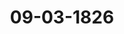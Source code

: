 ---  
schema: default  
title: 09-03-1826  
organization: Team Charlie  
notes: "<p>Description</p><p>Sechste Sitzung.

Geschehen, Frankfurt den 9. März 1826.

In Gegenwart

aller in der fünften Sitzung Anwesendeu.

Wieder hinzugekommen war:

von Seiten der freien Städte: der zur Stimmführung für die freien Städte von

dem Herrn Gesandten der freien Stadt Bremen substituirte Herr Gesandte Gries.</p><p>§.28</p><p>Ergänzung der Elbeschifffahrts=Acte vom Jahre 1821.

(5. Sitz. §. 49 v. J. 1822.)

Der Kaiserlich=Königliche präsidirende Herr Gesandte, Freiherr von

Münch=Bellinghausen. Die Kaiserlich=Königliche Präsidialgesandtschaft hat in der

5. Bundestagssitzung vom 7. Febr. 1822 den hohen Bundestag von der am 23. Juni 1821

zu Dresden abgeschlossenen Elbeschifffahrts=Acte, welche mit 1. März 1822 in Kraft getre=

ten ist, in Kenntniß gesetzt.

Der 30. Artikel dieses Vertrags enthält die Bestimmung, daß sich von Zeit zu Zeit

aus Bevollmächtigten der Elbeuferstaaten eine Revisionscommission versammeln solle, deren

Zweck seyn werde, sich von der vollständigen Beobachtung der Elbeacte zu überzeugen,

Abstellung von Beschwerden zu veranlassen, auch Veranstaltungen und Maaßregeln zu be=

rathen, welche, nach neuerer Erfahrung, Handel und Schifffahrt auf der Elbe noch mehr

erleichtern könnten.

In diesem Sinne hat sich im Jahre 1824 die erste Revisionscommission in Ham=

burg versammelt, sich über mehrere ergänzende Bestimmungen zur Elbeacte vereinigt,

und die übereingekommenen Puncte in ein von sämmtlichen Bevollmächtigten am 18. Sep

tember 1824 unterzeichnetes Schlußprotokoll zusammengefaßt.

Da diese Uebereinkunft nicht nur die Ratification sämmtlicher Elbeuferstaaten erhalten,

sondern auch die Auswechselung und rücksichtlich Depositirung der Ratificationen in

das, allen Elbeuferstaaten gemeinsame, bei der K. K. geheimen Hof= und Staats=Canzleibefindliche Archiv statt gefunden hat, auch die Uebereinkunft selbst bereits auf dem ganzen

Elbestrom in Wirksamkeit getreten ist, so hat die K. K. Präsidialgesandtschaft von ihrem

allerhöchsten Hofe den Auftrag erhalten, diese Nachtragsacte zur Kenntniß der hohen Bun=

desversammlung zu bringen.

Das erwähnte Schlußprotokoll der Revisionscommission zu Hamburg vom 18. Sep

tember 1824, sammt dessen fünf Anlagen A— E, wurde sub Ziffer 13 hier angefügt und

hierauf

beschlossen:

dasselbe in dem Bundesarchive zu hinterlegen.</p><p>§.29</p><p>Sammlung der in den Deutschen Bundesstaaten geltenden Gesetze.

(13. Sitz. §. 88 v. J. 1823.)

Ebenderselbe übergiebt die Fortsetzung der Sammlung der von Seiner itzt regie

renden Majestät dem Kaiser von Oesterreich erlassenen Gesetze und Verordnungen im poli=

tischen und Cameralfache.

Dieselbe wurde in die Bibliothek der hohen Bundesversammlung abgegeben.</p><p>§.30</p><p>Uebereinkunft zwischen Seiner Durchlaucht dem Herzoge von Olden

burg und dem Herrn Grafen von Bentinck, über die staatsrechtli

chen Verhältnisse der Herschaft Kniphausen — und Garantie der

selben von Seiten des Durchlauchtigsten Deutschen Bundes.

(5. Sitz. §. 24 d. J.)

Der Königlich=Sächsische Herr Gesandte von Carlowiz erstattet Na=

mens der Commission Vortrag über die Eingabe des Herrn Generalmajors Grafen von

Bentinck, zur Sicherstellung seiner agnatischen Rechte an die Herrschaft Kniphausen (Zahl

27 d. J.), und trägt in einem motivirten Gutachten dahin an:

daß in dem Bundestagsbeschlusse, wodurch für den Bund die Uebernahme der Ga

rantie jenes Vertrags erklärt wird, ausdrücklich ausgesprochen werde, daß selbiges

salvo jure cujusvis tertii geschehe.

Präsidium erinnerte der hohen Versammlung, daß es ohnehin heute den Entwurf

Beschlusses wegen Uebernahme der Garantie vorlegen werde, daß aber der Herzoglich=Ol=

denburgische Herr Gesandte noch vorher eine Erklärung abzugeben gesonnen sey.Oldenburg, Anhalt und Schwarzburg für Oldenburg. Die in der 2.

dießjährigen Bundestagssitzung zu Protokoll gegebene Königlich-Sächsische Abstimmung,

betreffend das Uebereinkommen wegen der staatsrechtlichen Verhältnisse der Herrschaft

Kniphausen und Garantie desselben von Seiten des Durchlauchtigsten Deutschen Bundes,

veranlaßt die Gesandtschaft, über diesen Gegenstand Folgendes schließlich zu äussern:

Oldenburg hat die Schwierigkeiten, welche in Folge des Abkommens wegen Kniphau

sen entstehen könnten, nie verkannt. Man ist aber diesseits überzeugt, daß dieselben nur

Oldenburg und nie den Durchlauchtigsten Bund, wenn die nachgesuchte Garantie bewilligt

wird, treffen können. Nach demjenigen, was in ähnlichen Fällen von dieser hohen Ver=

sammlung beobachtet ist, glaubt man nicht auf den Inhalt gedachter Convention näher

eingehen zu müssen, sondern sich auf die Erklärung beschränken zu können, daß, da die

bloß mittelbare Verbindung der Herrschaft Kniphausen mit dem Bunde in dem Abkom=

men klar ausgesprochen ist, Seine Herzogliche Durchlaucht die Herrschaft Kniphausen in

allen Verhältnissen zum Durchlauchtigsten Bunde vertreten und auch in derselben die Beob=

achtung der allgemeinen Bundesbeschlüsse bewirken werden; wie denn Höchstdieselben Sich

auch zur Erfüllung aller Verbindlichkeiten, welche in Ansehung der Herrschaft Kniphausen

dem Oldenburgischen Matrikularanschlage hinzugehen können, gegen den Bund allein und

unmittelbar verbindlich machen. Hiernach dürfte denn auch kein Grund vorhanden seyn

dem die nachgesuchte Garantie verwilligenden Beschlusse Verwahrungen und Erläuterungen

hinzuzufügen, von welchen zu besorgen wäre, daß sie die Kraft dieser Garantie schwä

chen und ihre Anwendung in vorkommenden Fällen erschweren würden.

Präsidium. Da durch diese Erklärung allen jenen Wünschen zuvorkommend be

gegnet werde, welche in mehreren Abstimmungen der verehrlichen Gesandtschaften im Jnte=

resse der Bundesverfassung geäussert worden seyen, so glaube Präsidium, daß dieser Gegen=

stand nunmehr zur Beschlußfassung reif sey.

Der Entwurf wurde sonach verlesen und nachdem sich sämmtliche Gesandt=

schaften damit vereinigten, zum wirklichen Beschluß erhoben.

Beschluß.

1) Der Deutsche Bund übernimmt die Garantie des am 8. Juni 1825 zwischen Seiner

Durchlaucht dem Herzoge von Oldenburg und dem Herrn Grafen von Bentinck wegen

der staatsrechtlichen Verhältnisse der Herrschaft Kniphausen unter Vermittlung der Höfe

von St. Petersburg, Wien und Berlin abgeschlossenen und demnächst ratificirten Ueberein=

kommens, mit der durch den IX. Art. desselben bezeichneten Wirkung, in diesem ganz eigenen

und besondern Falle, um so bereitwilliger, als dadurch weder das unmittelbare und allei=nige Verhältniß Seiner Durchlaucht des Herzogs von Oldenburg zum Bunde eine Aende

rung erleidet, noch auch durch die Uebernahme dieser Garantie dem wohlbegründeten Rechte

dritter Personen Eintrag geschehen soll.

2) Dem Herrn Generalmajor Grafen von Bentinck wäre in Erwiederung auf sein Ge=

such um Sicherstellung seiner agnatischen Rechte an die Herrschaft Kniphausen, von diesem

Beschlusse Mittheilung zu machen.</p><p>§.31</p><p>Forderungen an die ehemalige Reichsoperations=Casse.

(22. Sitz. §. 91 v. J. 1825.)

Präsidium macht die Anzeige, daß die zur Liquidation der Reichsoperationscasse

Forderungen ernannten Commissarien von Oesterreich, Preussen und Baiern hier einge=

troffen sind, und verbindet damit den Antrag, die für diese Angelegenheit bestehende Bun=

destags=Commission zu ergänzen, nachdem solche durch den Austritt des vorigen Königlich=

Baierischen Bundestagsgesandten unvollständig geworden sey.

Die Wahl ist dem gemäß alsbald vorgenommen worden und auf den itzigen

Herrn Gesandten von Baiern

ausgefallen.</p><p>§.32</p><p>Gesuch des J. G. Roell, ehemaligen ersten Rathsconsulenten und Syn

dicus der vormaligen Reichsstadt Gmünd, reichsschlußmäsige Pen

sion und Entschädigung betreffend.

Der Großherzoglich= und Herzoglich=Sächsische Herr Gesandte,

Graf von Beust, erstattet, im Namen der Reclamations=Commission, Vortrag

über Zahl 22 des dießjährigen Eingaben=Protokolls, was ein von mehreren Anlagen be

gleitetes Schreiben Joh. Georg Roell's, ehemals ersten Rathsconsulenten und Syndicus der

jetzt Königlich=Würtembergischen Stadt Gmünd zu der Zeit sey, wo sie noch freie Reichs

stadt gewesen wäre. Der Herr Referent trägt den Jnhalt jener Schrift umständlich vor,

nach welcher Reclamant, bei der durch den Reichsdeputations=Hauptschluß vom 25. Febr.

1803 mit der freien Reichsstadt Gmünd vorgegangenen Veränderung, in Ansehung seiner

Pensionirung oder Anstellung dem 59. Art. jenes Reichsgesetzes nicht gemäß behandelt

worden, während eines Cassenamtes, was man ihm aufgebürdet und wozu er die Fähig=

keit nicht besessen habe, unverschuldet in einen Vorproceß, Untersuchung und Strafe

verfallen, und nun, zum Theil auch durch rückwirkend auf ihn angewendete Ge=

setze, dienst= und pensionslos sey u. s. w., erwähnt des Breitern, was, in thatsächlicherund rechtlicher Hinsicht, von dem Suchenden zur Unterstützung seines Anliegens angeführt

worden, und endlich dieses letztere selbst, was wörtlich dahin gerichtet sey:

hohe Versammlung wolle den Reclamanten vor allem gegen dessen widerrechtliche

peinliche Behandlung, in so weit seine Ehre gekränkt worden, restituiren und satis

faciren, sodann aber gerechtest erkennen und aussprechen: daß der Königliche Staat

Würtemberg schuldig und verbunden sey, den Reclamanten, gemäß dem Reichs=

deputations=Hauptschlusse von 1803, nach seiner pflichtmäsigen Fassion, mit 1900

Fl. von 1803 an bis daher, nebst Zinsen und Kosten vollkommen zu entschädigen

und für die Folge ihm diese jährlichen 1900 Fl. als Pensionsgehalt bis zu seinem

letzten Lebenshauche unverkürzt verabfolgen zu lassen, auch die Königliche Regie

rung zu dessen Erfolg zu vermögen.

Hierauf eröffnet der Herr Referent folgendes Gutachten:

Was zuvörderst die Zuständigkeit dieser hohen Versammlung für die Beschwerde des

ehemals Stadt=Gmündischen ersten Rathsconsulenten und Syndicus Roell anbelangt, so ist

solche an sich durch den 15. Art. der Deutschen Bundesacte, verglichen mit dem 6. und

59. des Reichsdeputations=Hauptschlusses vom 25. Februar 1803, allerdings begründet,

indem, nach dem erwähnten Artikel der Deutschen Bundesacte, von dem Durchlauchtigsten

Deutschen Bunde, unter andern, die Fortdauer der durch den Reichsdeputations=Haupt=

schluß vom 25. Februar 1803 getroffenen Verfügungen, in Betreff festgesetzter Pensionen,

garantirt worden ist. Hingegen möchte in einer andern Hinsicht Roell's Anbringen noch

nicht an hohe Bundesversammlung erwachsen und darum von derseben zurückzuweisen seyn.

Es stellen sich nämlich nach Roell's Anführen die Verhältnisse nicht so dar, um über

die im Mittel liegende Pensionsforderung desselben sofort und ohne vorhergegangene

Rechtserörterungen zu entscheiden, die über den Beruf dieser hohen Versammlung, der

nicht richterlich ist, hinaus gehen,— und man erwähnt in dieser Hinsicht, gleichsam beispiels

weise, nur die Fragen: ob nicht, durch Roell's Annahme Königlich=Würtembergischer Staats

dienste, dessen reichsdeputationshauptschlußmäsigen Pensionsansprüche eine Neuerung er=

fuhren, und ob untreue Verwaltung in solcher Art angenommener Staatsdienste den Rück=

griff auf Pensionen der in Frage stehenden Gattung verstatte, was, mindestens analogisch,

nach bekannten Rechtsgrundsätzen über die Ungültigkeit günstiger Stipulationen für den

Fall künftiger Vergehungen und ähnlicher, wohl sehr zweifelhaft seyn möchte, so daß auch

Reclamant Roell sich kaum von der Beschreitung des Rechtswegs einen für ihn ersprieß

lichen Erfolg zu versprechen haben dürfte. Da nun derselbe nicht angeführt hat, daß von

ihm wegen des reichsdeputationshauptschlußmäsigen Pensionsanspruchs, den er noch zu habenvermeint, rechtliches Gehör, durch Klage förmlich begehrt, solches ihm gesetz- oder verfas

sungswidrig verweigert und dagegen auf gesetzlichem Wege von ihm ausreichende Hülfe

nicht erlangt worden sey; so glaubt man, unter den obwaltenden Umständen, dahin antra

gen zu müssen:

daß der ehemalige Rathsconsulent und Syndicus der freien Reichsstadt Gmünd,

Roell, weil in Ansehung seines Anbringens die Voraussetzungen des 29. Art. der

Wiener Schlußacte nicht vorhanden sind, damit abzuweisen sey.

Unter ungetheilter Zustimmung zu dem Antrage, wurde

beschlossen:

daß Johann Georg Roell, weil in Ansehung seines Anbringens die Voraussetzungen

des 29. Artikels der Wiener Schlußacte nicht vorhanden sind, abgewiesen werde.</p><p>§.33</p><p>Einreichungs=Protokoll.

Die Eingaben

Num. 28, eingereicht am 2. d. M., von dem Frhrn. von Breidbach=Bürresheim

zu Biebrich, Gesuch in Betreff der Forderungen der Kurmainzer Staats

gläubiger wegen ihrer auf den Zoll Vilzbach und die Rente Lohneck zu

Mainz hypothecirten Capitalien. Mit specisischem Verzeichnisse.

Rum. 29

einger. am 8. d. M., von dem Frhrn. Carl von Dalberg zu Aschaffenburg,

erneuertes Gesuch um Zurückgabe des von Osteinischen Hofes zu Mainz

oder Anweisung einer angemessenen Entschädigung für denselben.

Num. 30, einger. am 8. dieses, von J. W. Remy dahier, wiederholte Bitte in Betreff

seiner Forderung an Preussen und Nassau, wegen Lieferungen in die Festung

Ehrenbreitstein i. J. 1794.

Num. 31, einger. am 9. dieses, von Dr. v. Wehrkamp, Anzeige in Auftrag des

P. Klippel und Cons., wegen erhaltener Abschlagszahlung von Seiten der

Herzoglich=Nassauischen Regierung von 779 Fl. 4 Kr., und Bitte um hohe

Verwendung wegen baldiger Auszahlung ihres Restguthabens an die ehemalige

Kurtrierische Landescasse. Mit 4 Anl.

wurden den betreffenden Commissionen zugestellt.

Jn dieser Sitzung wurde noch ein Separat=Protokoll aufgenommen.

Folgen die Unterschriften.

11

Prot. d. d. Bundesvers. XVIII. Bd.</p>"  
resources:  
- format: png  
  name: Page72[28].png  
  url: ../../Protokolle_BV_18_1826/09-03-1826/Page72[28].png  
- format: png  
  name: Page73[28-29-30].png  
  url: ../../Protokolle_BV_18_1826/09-03-1826/Page73[28-29-30].png  
- format: png  
  name: Page74[30].png  
  url: ../../Protokolle_BV_18_1826/09-03-1826/Page74[30].png  
- format: png  
  name: Page75[30-31-32].png  
  url: ../../Protokolle_BV_18_1826/09-03-1826/Page75[30-31-32].png  
- format: png  
  name: Page76[32].png  
  url: ../../Protokolle_BV_18_1826/09-03-1826/Page76[32].png  
- format: png  
  name: Page77[32-33].png  
  url: ../../Protokolle_BV_18_1826/09-03-1826/Page77[32-33].png  
category:   
  - Protokolle_BV_18_1826  
maintainer: Tao Luo  
maintainer_email: t.luo.21@abdn.ac.uk  
---